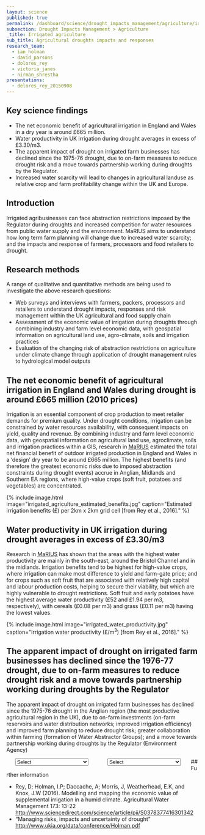 ```yaml
---
layout: science
published: true
permalink: /dashboard/science/drought_impacts_management/agriculture/irrigated/
subsection: Drought Impacts Management > Agriculture
_title: Irrigated agriculture
sub_title: Agricultural droughts impacts and responses
research_team:
  - ian_holman
  - david_parsons
  - dolores_rey
  - victoria_janes
  - nirman_shrestha
presentations:
  - delores_rey_20150908
---
```


## Key science findings

* The net economic benefit of agricultural irrigation in England and Wales in a dry year is around £665 million.
* Water productivity in UK irrigation during drought averages in excess of £3.30/m3.
* The apparent impact of drought on irrigated farm businesses has declined since the 1975-76 drought, due to on-farm measures to reduce drought risk and a move towards partnership working during droughts by the Regulator.
* Increased water scarcity will lead to changes in agricultural landuse as relative crop and farm profitability change within the UK and Europe.
 
## Introduction

Irrigated agribusinesses can face abstraction restrictions imposed by the Regulator during droughts and increased competition for water resources from public water supply and the environment. MaRIUS aims to understand how long term farm planning will change due to increased water scarcity; and the impacts and response of farmers, processors and food retailers to drought.

## Research methods

A range of qualitative and quantitative methods are being used to investigate the above research questions:

* Web surveys and interviews with farmers, packers, processors and retailers to understand drought impacts, responses and risk management within the UK agricultural and food supply chain
* Assessment of the economic value of irrigation during droughts through combining industry and farm level economic data, with geospatial information on agricultural land use, agro-climate, soils and irrigation practices
* Evaluation of the changing risk of abstraction restrictions on agriculture under climate change through application of drought management rules to hydrological model outputs
 
## The net economic benefit of agricultural irrigation in England and Wales during drought is around £665 million (2010 prices) 
 
Irrigation is an essential component of crop production to meet retailer demands for premium quality. Under drought conditions, irrigation can be constrained by water resources availability, with consequent impacts on yield, quality and revenue. By combining industry and farm level economic data, with geospatial information on agricultural land use, agroclimate, soils and irrigation practices within a GIS, research in <abbr title="Managing the Risks, Impacts and Uncertainties of drought and water Scarcity">MaRIUS</abbr> estimated the total net financial benefit of outdoor irrigated production in England and Wales in a ‘design’ dry year to be around £665 million.  The highest benefits (and therefore the greatest economic risks due to imposed abstraction constraints during drought events) accrue in Anglian, Midlands and Southern EA regions, where high-value crops (soft fruit, potatoes and vegetables) are concentrated.

{% include 
	image.html 
	image="irrigated_agriculture_estimated_benefits.jpg" 
	caption="Estimated irrigation benefits (£) per 2km x 2km grid cell [from Rey et al., 2016]." 
%}

## Water productivity in UK irrigation during drought averages in excess of £3.30/m3
 
Research in <abbr title="Managing the Risks, Impacts and Uncertainties of drought and water Scarcity">MaRIUS</abbr> has shown that the areas with the highest water productivity are mainly in the south-east, around the Bristol Channel and in the midlands.  Irrigation benefits tend to be highest for high-value crops, where irrigation can make most difference to yield and farm-gate price; and for crops such as soft fruit that are associated with relatively high capital and labour production costs, helping to secure their viability, but which are highly vulnerable to drought restrictions.  Soft fruit and early potatoes have the highest average water productivity (£52 and £1.94 per m3, respectively), with cereals (£0.08 per m3) and grass (£0.11 per m3) having the lowest values.

{% include 
	image.html 
	image="irrigated_water_productivity.jpg" 
	caption="Irrigation water productivity (£/m<sup>3</sup>) [from Rey et al., 2016]." 
%}

## The apparent impact of drought on irrigated farm businesses has declined since the 1976-77 drought, due to on-farm measures to reduce drought risk and a move towards partnership working during droughts by the Regulator

The apparent impact of drought on irrigated farm businesses has declined since the 1975-76 drought in the Anglian region (the most productive agricultural region in the UK), due to on-farm investments (on-farm reservoirs and water distribution networks; improved irrigation efficiency) and improved farm planning to reduce drought risk; greater collaboration within farming (formation of Water Abstractor Groups); and a move towards partnership working during droughts by the Regulator (Environment Agency)
<style>
div.selection
{
	width:48%;
	float:left;
	text-align: center;
}
</style>
<div class="selection">
	<select>
		<option>Select</option>
		<option value="ea-cams-water-availability.jpg">EA CAMS water availability</option>
		<option value="irrigated-area-2nd-round.jpg">Irrigated area 2<sup>nd</sup> round</option>
		<option value="irrigated-demand-2nd-round.jpg">Irrigated demand 2<sup>nd</sup> round</option>
		<option value="psmd-2010.jpg">PSMD 2010</option>
		<option value="benefit-grid.jpg">Benefit grid</option>
		<option value="water-prod-2nd-round.jpg">Water productivity 2<sup>nd</sup> round</option>
	</select>
	<img src="#" alt="" />
</div>
<div class="selection">
	<select>
		<option>Select</option>
		<option value="ea-cams-water-availability.jpg">EA CAMS water availability</option>
		<option value="irrigated-area-2nd-round.jpg">Irrigated area 2<sup>nd</sup> round</option>
		<option value="irrigated-demand-2nd-round.jpg">Irrigated demand 2<sup>nd</sup> round</option>
		<option value="psmd-2010.jpg">PSMD 2010</option>
		<option value="benefit-grid.jpg">Benefit grid</option>
		<option value="water-prod-2nd-round.jpg">Water productivity 2<sup>nd</sup> round</option>
	</select>
	<img src="#" alt="" />
</div>
<script>
(function()
{
	$('div.selection > select').on('change', function()
	{
		var correspondingImage = $(this).parent().find('img');
		correspondingImage.attr('src',$(this).val());
	});
})();
</script>
## Further information

* Rey, D; Holman, I.P; Daccache, A; Morris, J, Weatherhead, E.K, and Knox, J.W (2016). Modelling and mapping the economic value of supplemental irrigation in a humid climate.  Agricultural Water Management 173: 13-22 <a href="http://www.sciencedirect.com/science/article/pii/S0378377416301342" target="_blank">http://www.sciencedirect.com/science/article/pii/S0378377416301342</a>
* “Managing risks, impacts and uncertainty of drought” <a href="http://www.ukia.org/data/conference/Holman.pdf" target="_blank">http://www.ukia.org/data/conference/Holman.pdf</a>
